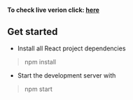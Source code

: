 #### To check live verion click: [here](https://react-form.msulewski.pl/)

## Get started
* Install all React project dependencies
> npm install

* Start the development server with
> npm start
